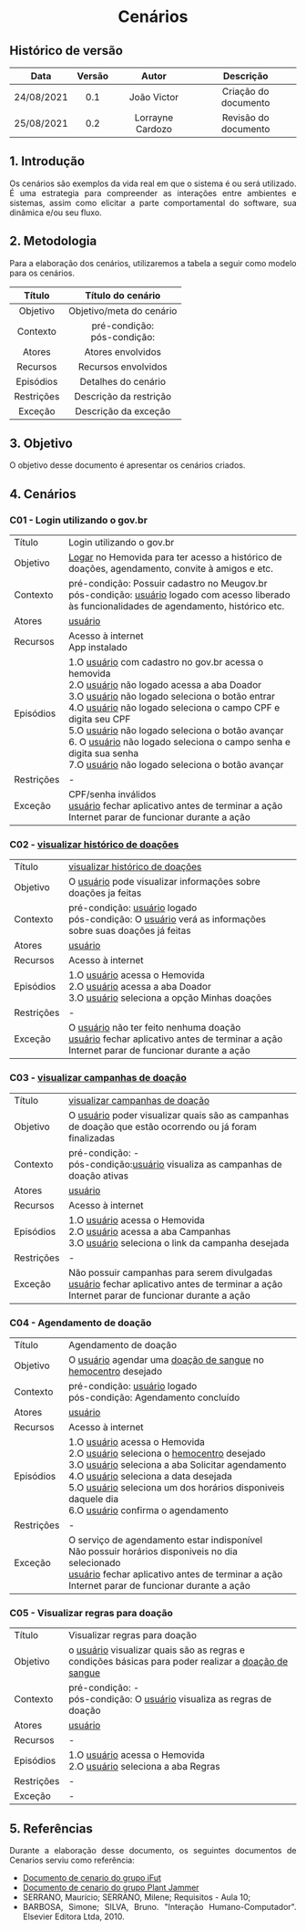 # <center> Cenários


## Histórico de versão
| Data | Versão | Autor | Descrição |
| :-:|:-:|:-:|:-: |
| 24/08/2021 | 0.1 | João Victor | Criação do documento |
| 25/08/2021 | 0.2 | Lorrayne Cardozo | Revisão do documento |


<div align="justify">

## 1. Introdução
Os cenários são exemplos da vida real em que o sistema é ou será utilizado. É uma estrategia para compreender as interações entre ambientes e sistemas, assim como elicitar a parte comportamental do software, sua dinâmica e/ou seu fluxo.

## 2. Metodologia
Para a elaboração dos cenários, utilizaremos a tabela a seguir como modelo para os cenários.

| Título | Título do cenário |
| :-: | :-: |
| Objetivo | Objetivo/meta do cenário |
| Contexto | pré-condição:</br>pós-condição: |
| Atores | Atores envolvidos |
| Recursos | Recursos envolvidos |
| Episódios | Detalhes do cenário |
| Restrições | Descrição da restrição |
| Exceção | Descrição da exceção |

## 3. Objetivo

O objetivo desse documento é apresentar os cenários criados.

## 4. Cenários

### C01 - Login utilizando o gov.br
| | |
| - | :- |
| Título | Login utilizando o gov.br |
| Objetivo | [Logar](./modelagem/lexico?id=logar) no Hemovida para ter acesso a histórico de doações, agendamento, convite à amigos e etc. |
| Contexto | pré-condição: Possuir cadastro no Meugov.br</br>pós-condição: [usuário](./modelagem/lexico?id=usuário) logado com acesso liberado às funcionalidades de agendamento, histórico etc. |
| Atores | [usuário](./modelagem/lexico?id=usuário) |
| Recursos | Acesso à internet</br>App instalado |
| Episódios | 1.O [usuário](./modelagem/lexico?id=usuário) com cadastro no gov.br acessa o hemovida</br>2.O [usuário](./modelagem/lexico?id=usuário) não logado acessa a aba Doador</br>3.O [usuário](./modelagem/lexico?id=usuário) não logado seleciona o botão entrar</br>4.O [usuário](./modelagem/lexico?id=usuário) não logado seleciona o campo CPF e digita seu CPF</br>5.O [usuário](./modelagem/lexico?id=usuário) não logado seleciona o botão avançar</br>6. O [usuário](./modelagem/lexico?id=usuário) não logado seleciona o campo senha e digita sua senha</br>7.O [usuário](./modelagem/lexico?id=usuário) não logado seleciona o botão avançar</br> |
| Restrições | - |
| Exceção | CPF/senha inválidos</br>[usuário](./modelagem/lexico?id=usuário) fechar aplicativo antes de terminar a ação</br>Internet parar de funcionar durante a ação |

### C02 - [visualizar histórico de doações](./modelagem/lexico?id=visualizar-histórico-de-doações)
| | |
| - | :- |
| Título | [visualizar histórico de doações](./modelagem/lexico?id=visualizar-histórico-de-doações) |
| Objetivo | O [usuário](./modelagem/lexico?id=usuário) pode visualizar informações sobre doações ja feitas |
| Contexto | pré-condição: [usuário](./modelagem/lexico?id=usuário) logado </br>pós-condição: O [usuário](./modelagem/lexico?id=usuário) verá as informações sobre suas doações já feitas |
| Atores | [usuário](./modelagem/lexico?id=usuário) |
| Recursos | Acesso à internet |
| Episódios | 1.O [usuário](./modelagem/lexico?id=usuário) acessa o Hemovida</br>2.O [usuário](./modelagem/lexico?id=usuário) acessa a aba Doador</br>3.O [usuário](./modelagem/lexico?id=usuário) seleciona a opção Minhas doações</br> |
| Restrições | - |
| Exceção | O [usuário](./modelagem/lexico?id=usuário) não ter feito nenhuma doação</br>[usuário](./modelagem/lexico?id=usuário) fechar aplicativo antes de terminar a ação</br>Internet parar de funcionar durante a ação |

### C03 - [visualizar campanhas de doação](./modelagem/lexico?id=visualizar-campanhas-de-doações)
| | |
| - | - |
| Título | [visualizar campanhas de doação](./modelagem/lexico?id=visualizar-campanhas-de-doações) |
| Objetivo | O [usuário](./modelagem/lexico?id=usuário) poder visualizar quais são as campanhas de doação que estão ocorrendo ou já foram finalizadas |
| Contexto | pré-condição: - </br>pós-condição:[usuário](./modelagem/lexico?id=usuário) visualiza as campanhas de doação ativas |
| Atores | [usuário](./modelagem/lexico?id=usuário) |
| Recursos | Acesso à internet |
| Episódios | 1.O [usuário](./modelagem/lexico?id=usuário) acessa o Hemovida</br>2.O [usuário](./modelagem/lexico?id=usuário) acessa a aba Campanhas</br>3.O [usuário](./modelagem/lexico?id=usuário) seleciona o link da campanha desejada |
| Restrições | - |
| Exceção | Não possuir campanhas para serem divulgadas</br>[usuário](./modelagem/lexico?id=usuário) fechar aplicativo antes de terminar a ação</br>Internet parar de funcionar durante a ação |

### C04 - Agendamento de doação
| | |
| - | :- |
| Título | Agendamento de doação |
| Objetivo | O [usuário](./modelagem/lexico?id=usuário) agendar uma [doação de sangue](./modelagem/lexico?id=doação-de-sangue) no [hemocentro](./modelagem/lexico?id=hemocentro) desejado |
| Contexto | pré-condição: [usuário](./modelagem/lexico?id=usuário) logado </br>pós-condição: Agendamento concluído |
| Atores | [usuário](./modelagem/lexico?id=usuário) |
| Recursos | Acesso à internet |
| Episódios | 1.O [usuário](./modelagem/lexico?id=usuário) acessa o Hemovida</br>2.O [usuário](./modelagem/lexico?id=usuário) seleciona o [hemocentro](./modelagem/lexico?id=hemocentro) desejado</br>3.O [usuário](./modelagem/lexico?id=usuário) seleciona a aba Solicitar agendamento</br>4.O [usuário](./modelagem/lexico?id=usuário) seleciona a data desejada</br>5.O [usuário](./modelagem/lexico?id=usuário) seleciona um dos horários disponiveis daquele dia</br>6.O [usuário](./modelagem/lexico?id=usuário) confirma o agendamento   |
| Restrições | - |
| Exceção | O serviço de agendamento estar indisponível</br>Não possuir horários disponiveis no dia selecionado</br>[usuário](./modelagem/lexico?id=usuário) fechar aplicativo antes de terminar a ação</br>Internet parar de funcionar durante a ação |

### C05 - Visualizar regras para doação
| | |
| - | :- |
| Título | Visualizar regras para doação |
| Objetivo | o [usuário](./modelagem/lexico?id=usuário) visualizar quais são as regras e condições básicas para poder realizar a [doação de sangue](./modelagem/lexico?id=doação-de-sangue) |
| Contexto | pré-condição: - </br>pós-condição: O [usuário](./modelagem/lexico?id=usuário) visualiza as regras de doação |
| Atores | [usuário](./modelagem/lexico?id=usuário) |
| Recursos | - |
| Episódios | 1.O [usuário](./modelagem/lexico?id=usuário) acessa o Hemovida</br>2.O [usuário](./modelagem/lexico?id=usuário) seleciona a aba Regras |
| Restrições | - |
| Exceção | - |

## 5. Referências

Durante a elaboração desse documento, os seguintes documentos de Cenarios serviu como referência:

- [Documento de cenario do grupo iFut](https://requisitos-de-software.github.io/2020.1-iFut/modelagem/cenarios/cenariosTotais/)
- [Documento de cenario do grupo Plant Jammer](https://requisitos-de-software.github.io/2020.2-PlantJammer/#/pages/ponto_de_controle_3/cenarios)
- SERRANO, Maurício; SERRANO, Milene; Requisitos - Aula 10;
- BARBOSA, Simone; SILVA, Bruno. "Interação Humano-Computador". Elsevier Editora Ltda, 2010.


</div> 